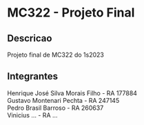 # MC322 - Projeto Final

## Descricao

Projeto final de MC322 do 1s2023

## Integrantes

Henrique José Silva Morais Filho - RA 177884<br>
Gustavo Montenari Pechta - RA 247145<br>
Pedro Brasil Barroso - RA 260637<br>
Vinicius ... - RA ...<br>